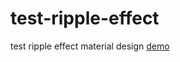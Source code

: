 # test-ripple-effect
test ripple effect material design
[demo](https://artemijan.github.io/test-ripple-effect)
